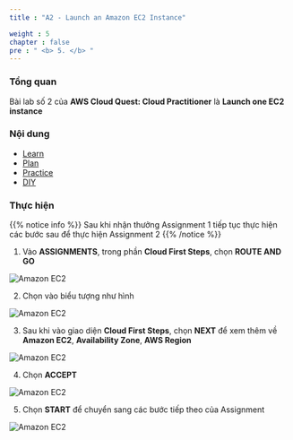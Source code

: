 ```yaml
---
title : "A2 - Launch an Amazon EC2 Instance"

weight : 5
chapter : false
pre : " <b> 5. </b> "
---
```

### Tổng quan 

Bài lab số 2 của **AWS Cloud Quest: Cloud Practitioner** là **Launch one EC2 instance**

### Nội dung

- [Learn](5.1-learn/)
- [Plan](5.2-plan/)
- [Practice](5.3-practice/)
- [DIY](5.4-diy/)

### Thực hiện

{{% notice info %}}
Sau khi nhận thưởng Assignment 1 tiếp tục thực hiện các bước sau để thực hiện Assignment 2
{{% /notice %}}

1. Vào **ASSIGNMENTS**, trong phần **Cloud First Steps**, chọn **ROUTE AND GO**
   
![Amazon EC2](/images/5-amazonec2/1-amazonec2.png?width=90pc)

2. Chọn vào biểu tượng như hình 

![Amazon EC2](/images/5-amazonec2/2-amazonec2.png?width=90pc)

3. Sau khi vào giao diện **Cloud First Steps**, chọn **NEXT** để xem thêm về **Amazon EC2**, **Availability Zone**, **AWS Region**

![Amazon EC2](/images/5-amazonec2/3-amazonec2.png?width=90pc)

4. Chọn **ACCEPT**

![Amazon EC2](/images/5-amazonec2/4-amazonec2.png?width=90pc)

5. Chọn **START** để chuyển sang các bước tiếp theo của Assignment

![Amazon EC2](/images/5-amazonec2/5-amazonec2.png?width=90pc)


